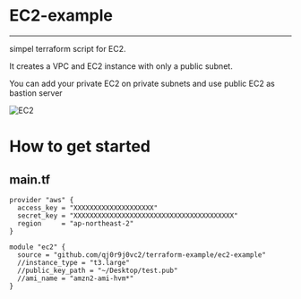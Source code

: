 
# EC2-example
---
 simpel terraform script for EC2.

 It creates a VPC and EC2 instance with only a public subnet.
 
 You can add your private EC2 on private subnets and use public EC2 as bastion server

![EC2](https://user-images.githubusercontent.com/59428479/232494715-df8a6cb8-5f12-405f-9bb0-846453489d0b.png)


# How to get started

## main.tf
```
provider "aws" {
  access_key = "XXXXXXXXXXXXXXXXXXXX"
  secret_key = "XXXXXXXXXXXXXXXXXXXXXXXXXXXXXXXXXXXXXXXX"
  region     = "ap-northeast-2"
}

module "ec2" {
  source = "github.com/qj0r9j0vc2/terraform-example/ec2-example"
  //instance_type = "t3.large"
  //public_key_path = "~/Desktop/test.pub"
  //ami_name = "amzn2-ami-hvm*"
}

```